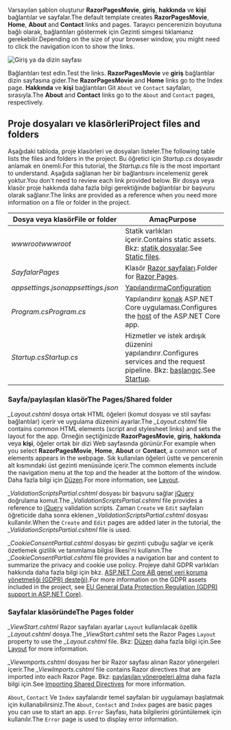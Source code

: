 <span data-ttu-id="9353a-101">Varsayılan şablon oluşturur **RazorPagesMovie**, **giriş**, **hakkında** ve **kişi** bağlantılar ve sayfalar.</span><span class="sxs-lookup"><span data-stu-id="9353a-101">The default template creates **RazorPagesMovie**, **Home**, **About** and **Contact** links and pages.</span></span> <span data-ttu-id="9353a-102">Tarayıcı pencerenizin boyutuna bağlı olarak, bağlantıları göstermek için Gezinti simgesi tıklamanız gerekebilir.</span><span class="sxs-lookup"><span data-stu-id="9353a-102">Depending on the size of your browser window, you might need to click the navigation icon to show the links.</span></span>

![Giriş ya da dizin sayfası](~/tutorials/razor-pages/razor-pages-start/_static/home2.png)

<span data-ttu-id="9353a-104">Bağlantıları test edin.</span><span class="sxs-lookup"><span data-stu-id="9353a-104">Test the links.</span></span> <span data-ttu-id="9353a-105">**RazorPagesMovie** ve **giriş** bağlantılar dizin sayfasına gider.</span><span class="sxs-lookup"><span data-stu-id="9353a-105">The **RazorPagesMovie** and **Home** links go to the Index page.</span></span> <span data-ttu-id="9353a-106">**Hakkında** ve **kişi** bağlantıları Git `About` ve `Contact` sayfaları, sırasıyla.</span><span class="sxs-lookup"><span data-stu-id="9353a-106">The **About** and **Contact** links go to the `About` and `Contact` pages, respectively.</span></span>

## <a name="project-files-and-folders"></a><span data-ttu-id="9353a-107">Proje dosyaları ve klasörleri</span><span class="sxs-lookup"><span data-stu-id="9353a-107">Project files and folders</span></span>

<span data-ttu-id="9353a-108">Aşağıdaki tabloda, proje klasörleri ve dosyaları listeler.</span><span class="sxs-lookup"><span data-stu-id="9353a-108">The following table lists the files and folders in the project.</span></span> <span data-ttu-id="9353a-109">Bu öğretici için *Startup.cs* dosyasıdır anlamak en önemli.</span><span class="sxs-lookup"><span data-stu-id="9353a-109">For this tutorial, the *Startup.cs* file is the most important to understand.</span></span> <span data-ttu-id="9353a-110">Aşağıda sağlanan her bir bağlantısını incelemeniz gerek yoktur.</span><span class="sxs-lookup"><span data-stu-id="9353a-110">You don't need to review each link provided below.</span></span> <span data-ttu-id="9353a-111">Bir dosya veya klasör proje hakkında daha fazla bilgi gerektiğinde bağlantılar bir başvuru olarak sağlanır.</span><span class="sxs-lookup"><span data-stu-id="9353a-111">The links are provided as a reference when you need more information on a file or folder in the project.</span></span>

| <span data-ttu-id="9353a-112">Dosya veya klasör</span><span class="sxs-lookup"><span data-stu-id="9353a-112">File or folder</span></span> | <span data-ttu-id="9353a-113">Amaç</span><span class="sxs-lookup"><span data-stu-id="9353a-113">Purpose</span></span> |
| -------------- | ------- |
| <span data-ttu-id="9353a-114">*wwwroot*</span><span class="sxs-lookup"><span data-stu-id="9353a-114">*wwwroot*</span></span> | <span data-ttu-id="9353a-115">Statik varlıkları içerir.</span><span class="sxs-lookup"><span data-stu-id="9353a-115">Contains static assets.</span></span> <span data-ttu-id="9353a-116">Bkz: [statik dosyalar](xref:fundamentals/static-files).</span><span class="sxs-lookup"><span data-stu-id="9353a-116">See [Static files](xref:fundamentals/static-files).</span></span> |
| <span data-ttu-id="9353a-117">*Sayfalar*</span><span class="sxs-lookup"><span data-stu-id="9353a-117">*Pages*</span></span> | <span data-ttu-id="9353a-118">Klasör [Razor sayfaları](xref:razor-pages/index).</span><span class="sxs-lookup"><span data-stu-id="9353a-118">Folder for [Razor Pages](xref:razor-pages/index).</span></span> |
| <span data-ttu-id="9353a-119">*appsettings.json*</span><span class="sxs-lookup"><span data-stu-id="9353a-119">*appsettings.json*</span></span> | [<span data-ttu-id="9353a-120">Yapılandırma</span><span class="sxs-lookup"><span data-stu-id="9353a-120">Configuration</span></span>](xref:fundamentals/configuration/index) |
| <span data-ttu-id="9353a-121">*Program.cs*</span><span class="sxs-lookup"><span data-stu-id="9353a-121">*Program.cs*</span></span> | <span data-ttu-id="9353a-122">Yapılandırır [konak](xref:fundamentals/host/index) ASP.NET Core uygulaması.</span><span class="sxs-lookup"><span data-stu-id="9353a-122">Configures the [host](xref:fundamentals/host/index) of the ASP.NET Core app.</span></span> |
| <span data-ttu-id="9353a-123">*Startup.cs*</span><span class="sxs-lookup"><span data-stu-id="9353a-123">*Startup.cs*</span></span> | <span data-ttu-id="9353a-124">Hizmetler ve istek ardışık düzenini yapılandırır.</span><span class="sxs-lookup"><span data-stu-id="9353a-124">Configures services and the request pipeline.</span></span> <span data-ttu-id="9353a-125">Bkz: [başlangıç](xref:fundamentals/startup).</span><span class="sxs-lookup"><span data-stu-id="9353a-125">See [Startup](xref:fundamentals/startup).</span></span> |

### <a name="the-pagesshared-folder"></a><span data-ttu-id="9353a-126">Sayfa/paylaşılan klasör</span><span class="sxs-lookup"><span data-stu-id="9353a-126">The Pages/Shared folder</span></span>

<span data-ttu-id="9353a-127">*_Layout.cshtml* dosya ortak HTML öğeleri (komut dosyası ve stil sayfası bağlantılar) içerir ve uygulama düzenini ayarlar.</span><span class="sxs-lookup"><span data-stu-id="9353a-127">The *_Layout.cshtml* file contains common HTML elements (script and stylesheet links) and sets the layout for the app.</span></span> <span data-ttu-id="9353a-128">Örneğin seçtiğinizde **RazorPagesMovie**, **giriş**, **hakkında** veya **kişi**, öğeler ortak bir dizi Web sayfasında görünür.</span><span class="sxs-lookup"><span data-stu-id="9353a-128">For example when you select **RazorPagesMovie**, **Home**, **About** or **Contact**, a common set of elements appears in the webpage.</span></span> <span data-ttu-id="9353a-129">Sık kullanılan öğeleri üstte ve pencerenin alt kısmındaki üst gezinti menüsünde içerir.</span><span class="sxs-lookup"><span data-stu-id="9353a-129">The common elements include the navigation menu at the top and the header at the bottom of the window.</span></span> <span data-ttu-id="9353a-130">Daha fazla bilgi için [Düzen](xref:mvc/views/layout).</span><span class="sxs-lookup"><span data-stu-id="9353a-130">For more information, see [Layout](xref:mvc/views/layout).</span></span>

<span data-ttu-id="9353a-131">*_ValidationScriptsPartial.cshtml* dosyası bir başvuru sağlar [jQuery](https://jquery.com/) doğrulama komut.</span><span class="sxs-lookup"><span data-stu-id="9353a-131">The *_ValidationScriptsPartial.cshtml* file provides a reference to [jQuery](https://jquery.com/) validation scripts.</span></span> <span data-ttu-id="9353a-132">Zaman `Create` ve `Edit` sayfaları öğreticide daha sonra eklenen *_ValidationScriptsPartial.cshtml* dosyası kullanılır.</span><span class="sxs-lookup"><span data-stu-id="9353a-132">When the `Create` and `Edit` pages are added later in the tutorial, the *_ValidationScriptsPartial.cshtml* file is used.</span></span>

<span data-ttu-id="9353a-133">*_CookieConsentPartial.cshtml* dosyası bir gezinti çubuğu sağlar ve içerik özetlemek gizlilik ve tanımlama bilgisi İlkesi'ni kullanın.</span><span class="sxs-lookup"><span data-stu-id="9353a-133">The *_CookieConsentPartial.cshtml* file provides a navigation bar and content to summarize the privacy and cookie use policy.</span></span> <span data-ttu-id="9353a-134">Projeye dahil GDPR varlıkları hakkında daha fazla bilgi için bkz. [ASP.NET Core AB genel veri koruma yönetmeliği (GDPR) desteği)](xref:security/gdpr).</span><span class="sxs-lookup"><span data-stu-id="9353a-134">For more information on the GDPR assets included in the project, see [EU General Data Protection Regulation (GDPR) support in ASP.NET Core)](xref:security/gdpr).</span></span>

### <a name="the-pages-folder"></a><span data-ttu-id="9353a-135">Sayfalar klasöründe</span><span class="sxs-lookup"><span data-stu-id="9353a-135">The Pages folder</span></span>

<span data-ttu-id="9353a-136">*_ViewStart.cshtml* Razor sayfaları ayarlar `Layout` kullanılacak özellik *_Layout.cshtml* dosya.</span><span class="sxs-lookup"><span data-stu-id="9353a-136">The *_ViewStart.cshtml* sets the Razor Pages `Layout` property to use the *_Layout.cshtml* file.</span></span> <span data-ttu-id="9353a-137">Bkz: [Düzen](xref:mvc/views/layout) daha fazla bilgi için.</span><span class="sxs-lookup"><span data-stu-id="9353a-137">See [Layout](xref:mvc/views/layout) for more information.</span></span>

<span data-ttu-id="9353a-138">*_Viewımports.cshtml* dosyası her bir Razor sayfası alınan Razor yönergeleri içerir.</span><span class="sxs-lookup"><span data-stu-id="9353a-138">The *_ViewImports.cshtml* file contains Razor directives that are imported into each Razor Page.</span></span> <span data-ttu-id="9353a-139">Bkz: [paylaşılan yönergeleri alma](xref:mvc/views/layout#importing-shared-directives) daha fazla bilgi için.</span><span class="sxs-lookup"><span data-stu-id="9353a-139">See [Importing Shared Directives](xref:mvc/views/layout#importing-shared-directives) for more information.</span></span>

<span data-ttu-id="9353a-140">`About`, `Contact` Ve `Index` sayfalarıdır temel sayfaları bir uygulamayı başlatmak için kullanabilirsiniz.</span><span class="sxs-lookup"><span data-stu-id="9353a-140">The `About`, `Contact` and `Index` pages are basic pages you can use to start an app.</span></span> <span data-ttu-id="9353a-141">`Error` Sayfası, hata bilgilerini görüntülemek için kullanılır.</span><span class="sxs-lookup"><span data-stu-id="9353a-141">The `Error` page is used to display error information.</span></span>
